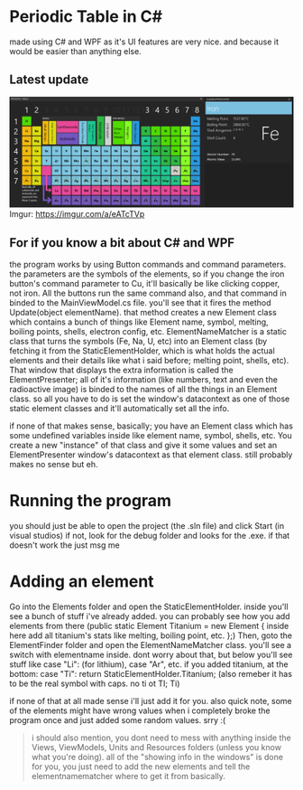 # Periodic Table in C#
 made using C# and WPF as it's UI features are very nice. and because it would be easier than anything else.
## Latest update
![](latestupdateimg.png)
Imgur: https://imgur.com/a/eATcTVp
## For if you know a bit about C# and WPF
 the program works by using Button commands and command parameters. the parameters are the symbols of the elements, 
 so if you change the iron button's command parameter to Cu, it'll basically be like clicking copper, not iron.
 All the buttons run the same command also, and that command in binded to the MainViewModel.cs file. you'll see
 that it fires the method Update(object elementName). that method creates a new Element class which contains a bunch of
 things like Element name, symbol, melting, boiling points, shells, electron config, etc. 
 ElementNameMatcher is a static class that turns the symbols (Fe, Na, U, etc) into an Element class (by fetching it from the
 StaticElementHolder, which is what holds the actual elements and their details like what i said before; melting point, shells, etc).
 That window that displays the extra information is called the ElementPresenter; all of it's information (like numbers, text and even the 
 radioactive image) is binded to the names of all the things in an Element class. so all you have to do is set the window's datacontext as
 one of those static element classes and it'll automatically set all the info. 
 
 if none of that makes sense, basically; you have an Element class which has some undefined variables inside like element name, symbol, shells, etc.
 You create a new "instance" of that class and give it some values and set an ElementPresenter window's datacontext as that element class. still
 probably makes no sense but eh.

# Running the program
 you should just be able to open the project (the .sln file) and click Start (in visual studios)
 if not, look for the debug folder and looks for the .exe. if that doesn't work the just msg me
 
 # Adding an element
 
 Go into the Elements folder and open the StaticElementHolder. inside you'll see a bunch of stuff i've already added. you can probably see how you
 add elements from there (public static Element Titanium = new Element { inside here add all titanium's stats like melting, boiling point, etc. };)
 Then, goto the ElementFinder folder and open the ElementNameMatcher class. you'll see a switch with elementname inside. dont worry about that, but below
 you'll see stuff like case "Li": (for lithium), case "Ar", etc. if you added titanium, at the bottom:
 case "Ti": return StaticElementHolder.Titanium; (also remeber it has to be the real symbol with caps. no ti ot TI; Ti)
 
 if none of that at all made sense i'll just add it for you. also quick note, some of the elements might have wrong values when i completely broke
 the program once and just added some random values. srry :(
 
> i should also mention, you dont need to mess with anything inside the Views, ViewModels, Units and Resources folders (unless you know what you're doing).
> all of the "showing info in the windows" is done for you, you just need to add the new elements and tell the elementnamematcher where to get it from basically.
